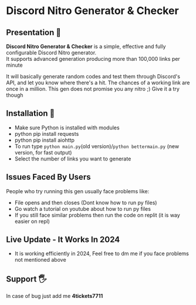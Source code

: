 # Discord Nitro Generator & Checker

## Presentation 📖
**Discord Nitro Generator & Checker** is a simple, effective and fully configurable Discord Nitro generator.  
It supports advanced generation producing more than 100,000 links per minute

It will basically generate random codes and test them through Discord's API, and let you know where there's a hit.
The chances of a working link are once in a million. This gen does not promise you any nitro ;) Give it a try though

## Installation 💾

- Make sure Python is installed with modules
- python pip install requests
- python pip install aiohttp
- To run type `python main.py`(old version)/`python bettermain.py` (new version, for fast output)
- Select the number of links you want to generate

## Issues Faced By Users
People who try running this gen usually face problems like:
- File opens and then closes (Dont know how to run py files)
- Go watch a tutorial on youtube about how to run py files
- If you still face similar problems then run the code on replit (it is way easier on repl)

## Live Update - It Works In 2024
- It is working efficiently in 2024, Feel free to dm me if you face problems not mentioned above

## Support 🖐
In case of bug just add me **4tickets7711**
